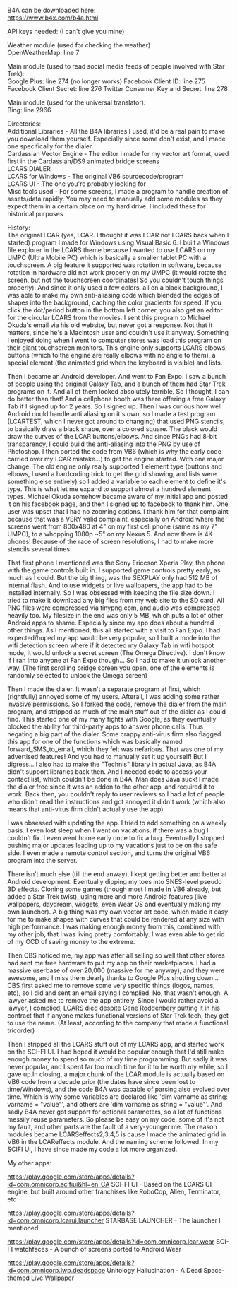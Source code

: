 B4A can be downloaded here:  
https://www.b4x.com/b4a.html

API keys needed: (I can't give you mine)  

Weather module (used for checking the weather)  
OpenWeatherMap: line 7

Main module (used to read social media feeds of people involved with Star Trek):  
Google Plus: line 274 (no longer works)
Facebook Client ID: line 275
Facebook Client Secret: line 276
Twitter Consumer Key and Secret: line 278

Main module (used for the universal translator):  
Bing: line 2966

Directories:    
Additional Libraries - All the B4A libraries I used, it'd be a real pain to make you download them yourself. Especially since some don't exist, and I made one specifically for the dialer.  
Cardassian Vector Engine - The editor I made for my vector art format, used first in the Cardassian/DS9 animated bridge screens  
LCARS DIALER  
LCARS for Windows - The original VB6 sourcecode/program  
LCARS UI - The one you're probably looking for  
Misc tools used - For some screens, I made a program to handle creation of assets/data rapidly. You may need to manually add some modules as they expect them in a certain place on my hard drive. I included these for historical purposes

History:  
The original LCAR (yes, LCAR. I thought it was LCAR not LCARS back when I started) program I made for Windows using Visual Basic 6. I built a Windows file explorer in the LCARS theme because I wanted to use LCARS on my UMPC (Ultra Mobile PC) which is basically a smaller tablet PC with a touchscreen. A big feature it supported was rotation in software, because rotation in hardware did not work properly on my UMPC (it would rotate the screen, but not the touchscreen coordinates! So you couldn't touch things properly). And since it only used a few colors, all on a black background, I was able to make my own anti-aliasing code which blended the edges of shapes into the background, caching the color gradients for speed. If you click the dot/period button in the bottom left corner, you also get an editor for the circular LCARS from the movies. I sent this program to Michael Okuda's email via his old website, but never got a response. Not that it matters, since he's a Macintosh user and couldn't use it anyway. Something I enjoyed doing when I went to computer stores was load this program on their giant touchscreen monitors. This engine only supports LCARS elbows, buttons (which to the engine are really elbows with no angle to them), a special element (the animated grid when the keyboard is visible) and lists.

Then I became an Android developer. And went to Fan Expo. I saw a bunch of people using the original Galaxy Tab, and a bunch of them had Star Trek programs on it. And all of them looked absolutely terrible. So I thought, I can do better than that! And a cellphone booth was there offering a free Galaxy Tab if I signed up for 2 years. So I signed up. Then I was curious how well Android could handle anti aliasing on it's own, so I made a test program (LCARTEST, which I never got around to changing) that used PNG stencils, to basically draw a black shape, over a colored square. The black would draw the curves of the LCAR buttons/elbows. And since PNGs had 8-bit transparency, I could build the anti-aliasing into the PNG by use of Photoshop. I then ported the code from VB6 (which is why the early code carried over my LCAR mistake...) to get the engine started. With one major change. The old engine only really supported 1 element type (buttons and elbows, I used a hardcoding trick to get the grid showing, and lists were something else entirely) so I added a variable to each element to define it's type. This is what let me expand to support almost a hundred element types. Michael Okuda somehow became aware of my initial app and posted it on his facebook page, and then I signed up to facebook to thank him. One user was upset that I had no zooming options. I thank him for that complaint because that was a VERY valid complaint, especially on Android where the screens went from 800x480 at 4" on my first cell phone (same as my 7" UMPC), to a whopping 1080p ~5" on my Nexus 5. And now there is 4K phones! Because of the race of screen resolutions, I had to make more stencils several times. 

That first phone I mentioned was the Sony Ericcson Xperia Play, the phone with the game controls built in. I supported game controls pretty early, as much as I could. But the big thing, was the SEXPLAY only had 512 MB of internal flash. And to use widgets or live wallpapers, the app had to be installed internally. So I was obsessed with keeping the file size down. I tried to make it download any big files from my web site to the SD card. All PNG files were compressed via tinypng.com, and audio was compressed heavily too. My filesize in the end was only 5 MB, which puts a lot of other Android apps to shame. Especially since my app does about a hundred other things. As I mentioned, this all started with a visit to Fan Expo. I had expected/hoped my app would be very popular, so I built a mode into the wifi detection screen where if it detected my Galaxy Tab in wifi hotspot mode, it would unlock a secret screen (The Omega Directive). I don't know if I ran into anyone at Fan Expo though... So I had to make it unlock another way. (The first scrolling bridge screen you open, one of the elements is randomly selected to unlock the Omega screen)

Then I made the dialer. It wasn't a separate program at first, which (rightfully) annoyed some of my users. Afterall, I was adding some rather invasive permissions. So I forked the code, remove the dialer from the main program, and stripped as much of the main stuff out of the dialer as I could find. This started one of my many fights with Google, as they eventually blocked the ability for third-party apps to answer phone calls. Thus negating a big part of the dialer. Some crappy anti-virus firm also flagged this app for one of the functions which was basically named forward_SMS_to_email, which they felt was nefarious. That was one of my advertised features! And you had to manually set it up yourself! But I digress... I also had to make the "Technis" library in actual Java, as B4A didn't support libraries back then. And I needed code to access your contact list, which couldn't be done in B4A. Man does Java suck! I made the dialer free since it was an addon to the other app, and required it to work. Back then, you couldn't reply to user reviews so I had a lot of people who didn't read the instructions and got annoyed it didn't work (which also means that anti-virus firm didn't actually use the app)

I was obsessed with updating the app. I tried to add something on a weekly basis. I even lost sleep when I went on vacations, if there was a bug I couldn't fix. I even went home early once to fix a bug. Eventually I stopped pushing major updates leading up to my vacations just to be on the safe side. I even made a remote control section, and turns the original VB6 program into the server.

There isn't much else (till the end anway), I kept getting better and better at Android development. Eventually dipping my toes into SNES-level pseudo 3D effects. Cloning some games (though most I made in VB6 already, but added a Star Trek twist), using more and more Android features (live wallpapers, daydream, widgets, even Wear OS and eventually making my own launcher). A big thing was my own vector art code, which made it easy for me to make shapes with curves that could be rendered at any size with high performance. I was making enough money from this, combined with my other job, that I was living pretty comfortably. I was even able to get rid of my OCD of saving money to the extreme.

Then CBS noticed me, my app was after all selling so well that other stores had sent me free hardware to put my app on their marketplaces. I had a massive userbase of over 20,000 (massive for me anyway), and they were awesome, and I miss them dearly thanks to Google Plus shutting down... CBS first asked me to remove some very specific things (logos, names, etc), so I did and sent an email saying I complied. No, that wasn't enough. A lawyer asked me to remove the app entirely. Since I would rather avoid a lawyer, I complied, LCARS died despite Gene Roddenbery putting it in his contract that if anyone makes functional versions of Star Trek tech, they get to use the name. (At least, according to the company that made a functional tricorder)

Then I stripped all the LCARS stuff out of my LCARS app, and started work on the SCI-FI UI. I had hoped it would be popular enough that I'd still make enough money to spend so much of my time programming. But sadly it was never popular, and I spent far too much time for it to be worth my while, so I gave up.In closing, a major chunk of the LCAR module is actually based on VB6 code from a decade prior (the dates have since been lost to time/Windows), and the code B4A was capable of parsing also evolved over time. Which is why some variables are declared like 'dim varname as string: varname = "value"', and others are 'dim varname as string = "value"'. And sadly B4A never got support for optional parameters, so a lot of functions messily reuse parameters. So please be easy on my code, some of it's not my fault, and other parts are the fault of a very-younger me. The reason modules became LCARSeffects2,3,4,5 is cause I made the animated grid in VB6 in the LCAReffects module. And the naming scheme followed. In my SCIFI UI, I have since made my code a lot more organized.

My other apps:

https://play.google.com/store/apps/details?id=com.omnicorp.scifiui&hl=en_CA
SCI-FI UI - Based on the LCARS UI engine, but built around other franchises like RoboCop, Alien, Terminator, etc

https://play.google.com/store/apps/details?id=com.omnicorp.lcarui.launcher
STARBASE LAUNCHER - The launcher I mentioned

https://play.google.com/store/apps/details?id=com.omnicorp.lcar.wear
SCI-FI watchfaces - A bunch of screens ported to Android Wear

https://play.google.com/store/apps/details?id=com.omnicorp.lwp.deadspace
Unitology Hallucination - A Dead Space-themed Live Wallpaper
